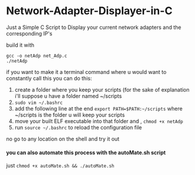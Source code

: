 # Network-Adapter-Displayer-in-C
Just a Simple C Script to Display your current network adapters and the corresponding IP's 

build it with

```
gcc -o netAdp net_Adp.c
./netAdp
```
if you want to make it a terminal command where u would want to constantly call this you can do this:
1) create a folder where you keep your scripts (for the sake of explanation i'll suppose u have a folder named ~/scripts
2) `sudo vim ~/.bashrc`
3) add the following line at the end `export PATH=$PATH:~/scripts` where ~/scripts is the folder u will keep your scripts
4) move your built ELF executable into that folder and , `chmod +x netAdp` 
5) run `source ~/.bashrc` to reload the configuration file

no go to any location on the shell and try it out



#### you can also automate this process with the autoMate.sh script 
just `chmod +x autoMate.sh && ./autoMate.sh`

